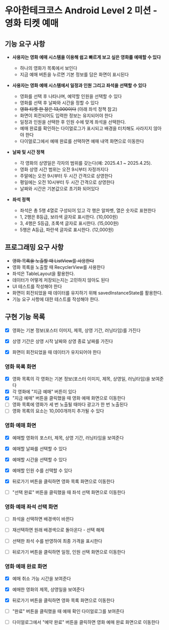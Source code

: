 # 우아한테크코스 Android Level 2 미션 - 영화 티켓 예매

## 기능 요구 사항
- **사용자는 영화 예매 시스템을 이용해 쉽고 빠르게 보고 싶은 영화를 예매할 수 있다**
  - 하나의 영화가 목록에서 보인다
  - 지금 예매 버튼을 누르면 기본 정보를 담은 화면이 표시된다


- **사용자는 영화 예매 시스템에서 일정과 인원 그리고 좌석을 선택할 수 있다**
  - 영화를 선택 후 나타나며, 예약할 인원을 선택할 수 있다
  - 영화를 선택 후 날짜와 시간을 정할 수 있다
  - ~~영화 티켓 한 장은 13,000이다~~ (아래 좌석 정책 참고)
  - 화면이 회전되어도 입력한 정보는 유지되어야 한다
  - 일정과 인원을 선택한 후 인원 수에 맞게 좌석을 선택한다.
  - 예매 완료를 확인하는 다이얼로그가 표시되고 배경을 터치해도 사라지지 않아야 한다
  - 다이얼로그에서 예매 완료를 선택하면 예매 내역 화면으로 이동한다


- **날짜 및 시간 정책**
  - 각 영화의 상영일은 각자의 범위를 갖는다(예: 2025.4.1 ~ 2025.4.25).
  - 영화 상영 시간 범위는 오전 9시부터 자정까지다
  - 주말에는 오전 9시부터 두 시간 간격으로 상영한다
  - 평일에는 오전 10시부터 두 시간 간격으로 상영한다
  - 날짜와 시간은 기본값으로 초기화 되어있다


- **좌석 정책**
  - 좌석은 총 5행 4열로 구성되어 있고 각 행은 알파벳, 열은 숫자로 표현한다
  - 1, 2행은 B등급, 보라색 글자로 표시한다. (10,000원)
  - 3, 4행은 S등급, 초록색 글자로 표시한다. (15,000원)
  - 5행은 A등급, 파란색 글자로 표시한다. (12,000원)


## 프로그래밍 요구 사항
- ~~영화 목록을 노출할 때 ListView를 사용한다~~
- 영화 목록을 노출할 때 RecyclerView를 사용한다
- 좌석은 TableLayout을 활용한다.
- 데이터가 어떻게 저장되는지는 고민하지 않아도 된다
- UI 테스트를 작성해야 한다
- 화면이 회전되었을 때 데이터를 유지하기 위해 savedInstanceState를 활용한다.
- 기능 요구 사항에 대한 테스트를 작성해야 한다.


## 구현 기능 목록

- [x] 영화는 기본 정보(포스터 이미지, 제목, 상영 기간, 러닝타임)를 가진다
- [x] 상영 기간은 상영 시작 날짜와 상영 종료 날짜를 가진다
- [x] 화면이 회전되었을 때 데이터가 유지되어야 한다


### 영화 목록 화면

- [x] 영화 목록의 각 영화는 기본 정보(포스터 이미지, 제목, 상영일, 러닝타임)을 보여준다
- [x] 각 영화에 "지금 예매" 버튼이 있다
- [x] "지금 예매" 버튼을 클릭했을 때 영화 예매 화면으로 이동한다
- [ ] 영화 목록에 영화가 세 번 노출될 때마다 광고가 한 번 노출된다
- [ ] 영화 목록의 요소는 10,000개까지 추가될 수 있다

### 영화 예매 화면

- [x] 예매할 영화의 포스터, 제목, 상영 기간, 러닝타임을 보여준다
- [x] 예매할 날짜를 선택할 수 있다
- [x] 예매할 시간을 선택할 수 있다
- [x] 예매할 인원 수를 선택할 수 있다
- [x] 뒤로가기 버튼을 클릭하면 영화 목록 화면으로 이동한다
- [ ] "선택 완료" 버튼을 클릭했을 때 좌석 선택 화면으로 이동한다


### 영화 예매 좌석 선택 화면
- [ ] 좌석을 선택하면 배경색이 바뀐다
- [ ] 재선택하면 원래 배경색으로 돌아온다 - 선택 해제
- [ ] 선택한 좌석 수를 반영하여 최종 가격을 표시한다
- [ ] 뒤로가기 버튼을 클릭하면 일정, 인원 선택 화면으로 이동한다


### 영화 예매 완료 화면
- [x] 예매 취소 가능 시간을 보여준다
- [x] 예매한 영화의 제목, 상영일을 보여준다
- [x] 뒤로가기 버튼을 클릭하면 영화 목록 화면으로 이동한다
- [ ] "완료" 버튼을 클릭했을 때 예매 확인 다이얼로그를 보여준다
- [ ] 다이얼로그에서 "예약 완료" 버튼을 클릭하면 영화 예매 완료 화면으로 이동한다

